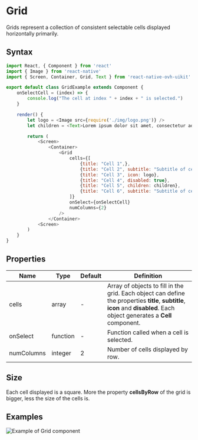 # Grid

Grids represent a collection of consistent selectable cells displayed horizontally primarily.

## Syntax

```javascript
import React, { Component } from 'react'
import { Image } from 'react-native'
import { Screen, Container, Grid, Text } from 'react-native-ovh-uikit'

export default class GridExample extends Component {
    onSelectCell = (index) => {
        console.log("The cell at index " + index + " is selected.")
    }

    render() {
        let logo = <Image src={require('./img/logo.png')} />
        let children = <Text>Lorem ipsum dolor sit amet, consectetur adipiscing elit.</Text>

        return (
            <Screen>
                <Container>
                    <Grid
                        cells={[
                            {title: "Cell 1",},
                            {title: "Cell 2", subtitle: "Subtitle of cell 2."},
                            {title: "Cell 3", icon: logo},
                            {title: "Cell 4", disabled: true},
                            {title: "Cell 5", children: children},
                            {title: "Cell 6", subtitle: "Subtitle of cell 6.", icon: logo, children: children},
                        ]}
                        onSelect={onSelectCell}
                        numColumns={2}
                    />
                </Container>
            <Screen>
        )
    }
}
```

## Properties

| Name | Type | Default | Definition |
| - | - | - | - |
| cells | array | - | Array of objects to fill in the grid. Each object can define the properties **title**, **subtitle**, **icon** and **disabled**. Each object generates a **Cell** component. |
| onSelect | function | - | Function called when a cell is selected. |
| numColumns | integer | 2 | Number of cells displayed by row. |

## Size

Each cell displayed is a square. More the property **cellsByRow** of the grid is bigger, less the size of the cells is.

## Examples

![Example of Grid component](https://raw.githubusercontent.com/cygy/ovh-ui-kit-documentation/react-native/src/assets/components/example.png)
